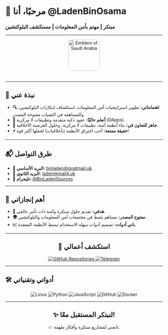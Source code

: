 # 👋 مرحبًا، أنا **@LadenBinOsama**  
### مبتكر | مهتم بأمن المعلومات | مستكشف البلوكتشين  

---

<div align="center">
  <img src="https://upload.wikimedia.org/wikipedia/commons/6/65/Emblem_of_Saudi_Arabia.png" alt="Emblem of Saudi Arabia" width="100" style="border-radius: 10px; margin-bottom: 20px;">
</div>

---

## 🧩 **نبذة عني**  
- **🔍 اهتماماتي:** تطوير استراتيجيات أمن المعلومات، استكشاف ابتكارات البلوكتشين، والمساهمة في التقنيات مفتوحة المصدر.  
- **🌱 أتعلم حاليًا:** عقود ذكية متقدمة وتطبيقات لا مركزية (DApps).  
- **🤝 جاهز للتعاون في:** بناء أنظمة آمنة، تطبيقات لا مركزية، وحلول القرصنة الأخلاقية.  
- **⚡ حقيقة ممتعة:** أحب اختراق الأنظمة (بأخلاقيات) لجعلها أكثر قوة!  

---

## 📬 **طرق التواصل**  
- **📨 البريد الأساسي:** [binladen@goatmail.uk](mailto:binladen@goatmail.uk)  
- **📧 البريد الثانوي:** [laden@mail4.uk](mailto:laden@mail4.uk)  
- **📱 تليجرام:** [@BinLadenSources](https://t.me/BinLadenSources)  

---

## 🔗 **أهم إنجازاتي**  
- **🚀 هدفي:** تقديم حلول مبتكرة وآمنة ذات تأثير عالمي.  
- **🌍 مفتوح المصدر:** مساهم نشط في مجتمعات أمن المعلومات والبلوكتشين.  
- **📈 باني أدوات:** تصميم أدوات سهلة الاستخدام تبسط الأنظمة المعقدة.  

---

<div align="center">
  <h2>🔗 استكشف أعمالي</h2>
  <a href="https://github.com/LadenBinOsama?tab=repositories" target="_blank">
    <img src="https://img.shields.io/badge/-مستودعاتي-1F2937?style=for-the-badge&logo=github&logoColor=white" alt="GitHub Repositories">
  </a>
  <a href="https://t.me/BinLadenSources" target="_blank">
    <img src="https://img.shields.io/badge/-انضم%20إلى%20تليجرام-229ED9?style=for-the-badge&logo=telegram&logoColor=white" alt="Telegram">
  </a>
</div>

---

## 🛠 **أدواتي وتقنياتي**  
<div align="center">
  <img src="https://img.shields.io/badge/-لينكس-111827?style=for-the-badge&logo=linux&logoColor=white" alt="Linux">
  <img src="https://img.shields.io/badge/-بايثون-4B8BBE?style=for-the-badge&logo=python&logoColor=white" alt="Python">
  <img src="https://img.shields.io/badge/-جافا سكريبت-F1E05A?style=for-the-badge&logo=javascript&logoColor=black" alt="JavaScript">
  <img src="https://img.shields.io/badge/-GitHub-171515?style=for-the-badge&logo=github&logoColor=white" alt="GitHub">
  <img src="https://img.shields.io/badge/-Docker-0db7ed?style=for-the-badge&logo=docker&logoColor=white" alt="Docker">
</div>

---

<div align="center">
  <h2>✨ لنبتكر المستقبل معًا!</h2>
  <p>📈 تابعني لمشاريع مبتكرة وأفكار ملهمة.</p>
</div>
